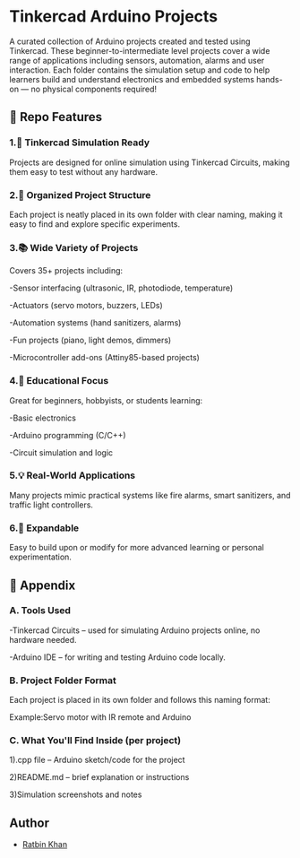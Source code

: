 
# Tinkercad Arduino Projects

A curated collection of Arduino projects created and tested using Tinkercad. These beginner-to-intermediate level projects cover a wide range of applications including sensors, automation, alarms and user interaction. Each folder contains the simulation setup and code to help learners build and understand electronics and embedded systems hands-on — no physical components required!




## 🔧 Repo Features


### 1.🧪 Tinkercad Simulation Ready
Projects are designed for online simulation using Tinkercad Circuits, making them easy to test without any hardware.

### 2.📁 Organized Project Structure
Each project is neatly placed in its own folder with clear naming, making it easy to find and explore specific experiments.

### 3.📚 Wide Variety of Projects
Covers 35+ projects including:

  -Sensor interfacing (ultrasonic, IR, photodiode, temperature)

  -Actuators (servo motors, buzzers, LEDs)

  -Automation systems (hand sanitizers, alarms)

  -Fun projects (piano, light demos, dimmers)

  -Microcontroller add-ons (Attiny85-based projects)

### 4.🧠 Educational Focus
Great for beginners, hobbyists, or students learning:

  -Basic electronics

  -Arduino programming (C/C++)

  -Circuit simulation and logic

### 5.💡 Real-World Applications
Many projects mimic practical systems like fire alarms, smart sanitizers, and traffic light controllers.

### 6.🧩 Expandable
Easy to build upon or modify for more advanced learning or personal experimentation.




## 📎 Appendix


### A. Tools Used

-Tinkercad Circuits – used for simulating Arduino projects online, no hardware needed.

-Arduino IDE – for writing and testing Arduino code locally.


### B. Project Folder Format

Each project is placed in its own folder and follows this naming format:
<Project Title>

Example:Servo motor with IR remote and Arduino

### C. What You'll Find Inside (per project)

  1).cpp file – Arduino sketch/code for the project

  2)README.md – brief explanation or instructions

  3)Simulation screenshots and notes


## Author

- [Ratbin Khan](https://www.github.com/ratzz64)



